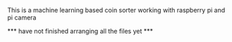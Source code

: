 This is a machine learning based coin sorter working with raspberry pi and pi camera


*** have not finished arranging all the files yet ***
